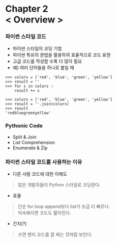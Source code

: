 Chapter 2<br/>
< Overview >
=====================


### 파이썬 스타일 코드
- 파이썬 스타일의 코딩 기법
- 파이썬 특유의 문법을 활용하여 효율적으로 코드 표현
- 고급 코드를 작성할 수록 더 많이 필요
- 예) 여러 단어들을 하나로 붙일 때

```
>>> colors = ['red', 'blue', 'green', 'yellow']
>>> result = ''
>>> for s in colors :
    result += s

>>> colors = ['red', 'blue', 'green', 'yellow']
>>> result = ''.join(colors)
>>> result
'redbluegreenyellow'
```


### Pythonic Code
- Split & Join
- List Comprehension
- Enumerate & Zip


### 파이썬 스타일 코드를 사용하는 이유
- 다른 사람 코드에 대한 이해도
> 많은 개발자들이 Python 스타일로 코딩한다.

- 효율
> 단순 for loop append보다 list가 조금 더 빠르다.<br/>
> 익숙해지면 코드도 짧아진다.

- 간지(?)
> 쓰면 왠지 코드를 잘 짜는 것처럼 보인다.
